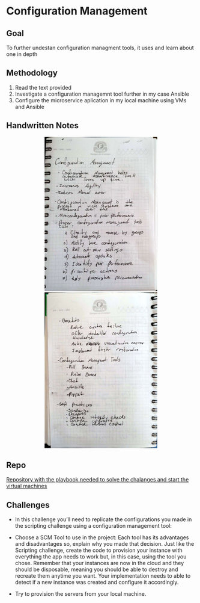 # Configuration Management

## Goal 
To further undestan configuration managment tools, it uses and learn about one in depth 
## Methodology 
  1) Read the text provided
  2) Investigate a configuration managemnt tool further in my case Ansible
  3) Configure the microservice aplication in my local machine using VMs and Ansible
## Handwritten Notes 
<p align="center">
    <img style = "width:300px" src="imgs/hw_notes/hw_notes_1.jpg">
    <img style = "width:300px" src="imgs/hw_notes/hw_notes_2.jpg">
</p>

## Repo 

[ Repository with the playbook needed to solve the chalanges and start the virtual machines](https://github.com/PJCB1998/DevOpsRampUpCh06)

## Challenges 

  - In this challenge you’ll need to replicate the configurations you made in the scripting challenge using a configuration management tool:

  - Choose a SCM Tool to use in the project: Each tool has its advantages and disadvantages so, explain why you made that decision. Just like the Scripting challenge, create the code to provision your instance with     everything the app needs to work but, in this case, using the tool you chose. Remember that your instances are now in the cloud and they should be disposable, meaning you should be able to destroy and recreate them anytime you want. Your implementation needs to able to detect if a new instance was created and configure it accordingly.
  
  - Try to provision the servers from your local machine.
